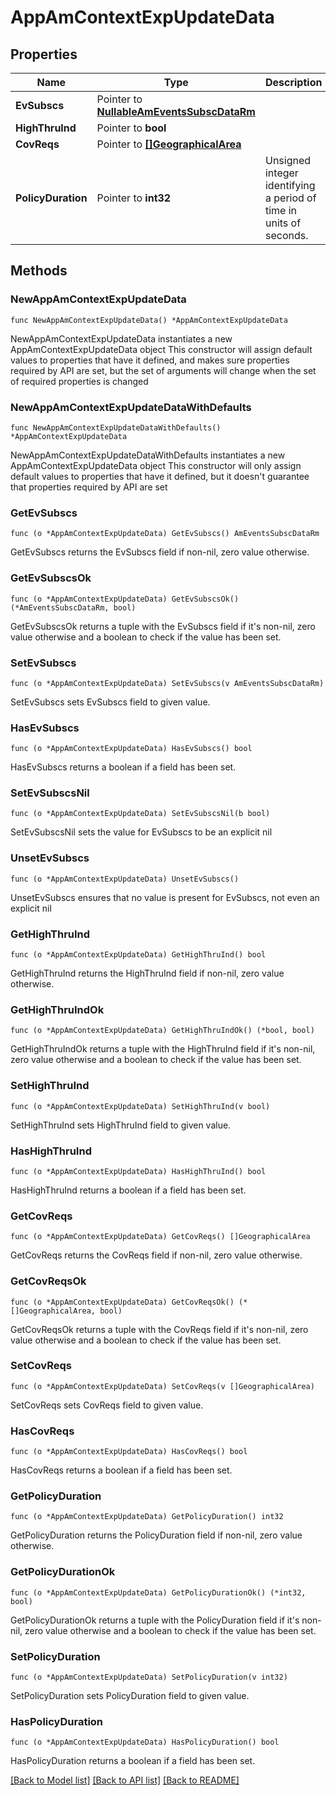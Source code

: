 # AppAmContextExpUpdateData

## Properties

Name | Type | Description | Notes
------------ | ------------- | ------------- | -------------
**EvSubscs** | Pointer to [**NullableAmEventsSubscDataRm**](AmEventsSubscDataRm.md) |  | [optional] 
**HighThruInd** | Pointer to **bool** |  | [optional] 
**CovReqs** | Pointer to [**[]GeographicalArea**](GeographicalArea.md) |  | [optional] 
**PolicyDuration** | Pointer to **int32** | Unsigned integer identifying a period of time in units of seconds. | [optional] 

## Methods

### NewAppAmContextExpUpdateData

`func NewAppAmContextExpUpdateData() *AppAmContextExpUpdateData`

NewAppAmContextExpUpdateData instantiates a new AppAmContextExpUpdateData object
This constructor will assign default values to properties that have it defined,
and makes sure properties required by API are set, but the set of arguments
will change when the set of required properties is changed

### NewAppAmContextExpUpdateDataWithDefaults

`func NewAppAmContextExpUpdateDataWithDefaults() *AppAmContextExpUpdateData`

NewAppAmContextExpUpdateDataWithDefaults instantiates a new AppAmContextExpUpdateData object
This constructor will only assign default values to properties that have it defined,
but it doesn't guarantee that properties required by API are set

### GetEvSubscs

`func (o *AppAmContextExpUpdateData) GetEvSubscs() AmEventsSubscDataRm`

GetEvSubscs returns the EvSubscs field if non-nil, zero value otherwise.

### GetEvSubscsOk

`func (o *AppAmContextExpUpdateData) GetEvSubscsOk() (*AmEventsSubscDataRm, bool)`

GetEvSubscsOk returns a tuple with the EvSubscs field if it's non-nil, zero value otherwise
and a boolean to check if the value has been set.

### SetEvSubscs

`func (o *AppAmContextExpUpdateData) SetEvSubscs(v AmEventsSubscDataRm)`

SetEvSubscs sets EvSubscs field to given value.

### HasEvSubscs

`func (o *AppAmContextExpUpdateData) HasEvSubscs() bool`

HasEvSubscs returns a boolean if a field has been set.

### SetEvSubscsNil

`func (o *AppAmContextExpUpdateData) SetEvSubscsNil(b bool)`

 SetEvSubscsNil sets the value for EvSubscs to be an explicit nil

### UnsetEvSubscs
`func (o *AppAmContextExpUpdateData) UnsetEvSubscs()`

UnsetEvSubscs ensures that no value is present for EvSubscs, not even an explicit nil
### GetHighThruInd

`func (o *AppAmContextExpUpdateData) GetHighThruInd() bool`

GetHighThruInd returns the HighThruInd field if non-nil, zero value otherwise.

### GetHighThruIndOk

`func (o *AppAmContextExpUpdateData) GetHighThruIndOk() (*bool, bool)`

GetHighThruIndOk returns a tuple with the HighThruInd field if it's non-nil, zero value otherwise
and a boolean to check if the value has been set.

### SetHighThruInd

`func (o *AppAmContextExpUpdateData) SetHighThruInd(v bool)`

SetHighThruInd sets HighThruInd field to given value.

### HasHighThruInd

`func (o *AppAmContextExpUpdateData) HasHighThruInd() bool`

HasHighThruInd returns a boolean if a field has been set.

### GetCovReqs

`func (o *AppAmContextExpUpdateData) GetCovReqs() []GeographicalArea`

GetCovReqs returns the CovReqs field if non-nil, zero value otherwise.

### GetCovReqsOk

`func (o *AppAmContextExpUpdateData) GetCovReqsOk() (*[]GeographicalArea, bool)`

GetCovReqsOk returns a tuple with the CovReqs field if it's non-nil, zero value otherwise
and a boolean to check if the value has been set.

### SetCovReqs

`func (o *AppAmContextExpUpdateData) SetCovReqs(v []GeographicalArea)`

SetCovReqs sets CovReqs field to given value.

### HasCovReqs

`func (o *AppAmContextExpUpdateData) HasCovReqs() bool`

HasCovReqs returns a boolean if a field has been set.

### GetPolicyDuration

`func (o *AppAmContextExpUpdateData) GetPolicyDuration() int32`

GetPolicyDuration returns the PolicyDuration field if non-nil, zero value otherwise.

### GetPolicyDurationOk

`func (o *AppAmContextExpUpdateData) GetPolicyDurationOk() (*int32, bool)`

GetPolicyDurationOk returns a tuple with the PolicyDuration field if it's non-nil, zero value otherwise
and a boolean to check if the value has been set.

### SetPolicyDuration

`func (o *AppAmContextExpUpdateData) SetPolicyDuration(v int32)`

SetPolicyDuration sets PolicyDuration field to given value.

### HasPolicyDuration

`func (o *AppAmContextExpUpdateData) HasPolicyDuration() bool`

HasPolicyDuration returns a boolean if a field has been set.


[[Back to Model list]](../README.md#documentation-for-models) [[Back to API list]](../README.md#documentation-for-api-endpoints) [[Back to README]](../README.md)


